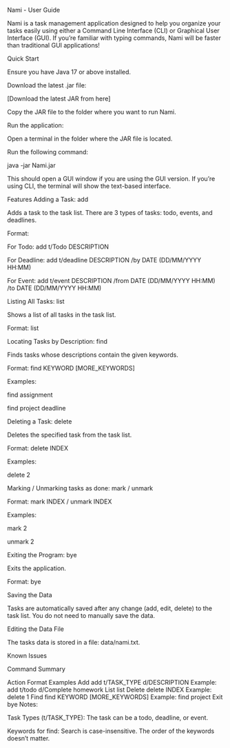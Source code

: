 Nami - User Guide

Nami is a task management application designed to help you organize your tasks easily using either a Command Line Interface (CLI) or Graphical User Interface (GUI). If you’re familiar with typing commands, Nami will be faster than traditional GUI applications!

Quick Start

Ensure you have Java 17 or above installed.

Download the latest .jar file:

[Download the latest JAR from here]

Copy the JAR file to the folder where you want to run Nami.

Run the application:

Open a terminal in the folder where the JAR file is located.

Run the following command:

java -jar Nami.jar


This should open a GUI window if you are using the GUI version. If you’re using CLI, the terminal will show the text-based interface.

Features
Adding a Task: add

Adds a task to the task list. There are 3 types of tasks: todo, events, and deadlines.

Format:

For Todo: add t/Todo DESCRIPTION

For Deadline: add t/deadline DESCRIPTION /by DATE (DD/MM/YYYY HH:MM)

For Event: add t/event DESCRIPTION /from DATE (DD/MM/YYYY HH:MM) /to DATE (DD/MM/YYYY HH:MM)

Listing All Tasks: list

Shows a list of all tasks in the task list.

Format: list

Locating Tasks by Description: find

Finds tasks whose descriptions contain the given keywords.

Format: find KEYWORD [MORE_KEYWORDS]

Examples:

find assignment

find project deadline

Deleting a Task: delete

Deletes the specified task from the task list.

Format: delete INDEX

Examples:

delete 2

Marking / Unmarking tasks as done: mark / unmark

Format: mark INDEX / unmark INDEX

Examples:

mark 2

unmark 2

Exiting the Program: bye

Exits the application.

Format: bye

Saving the Data

Tasks are automatically saved after any change (add, edit, delete) to the task list. You do not need to manually save the data.

Editing the Data File

The tasks data is stored in a file: data/nami.txt.

Known Issues

Command Summary

Action	Format	Examples
Add	add t/TASK_TYPE d/DESCRIPTION	Example: add t/todo d/Complete homework
List	list
Delete	delete INDEX	Example: delete 1
Find	find KEYWORD [MORE_KEYWORDS]	Example: find project
Exit	bye
Notes:

Task Types (t/TASK_TYPE): The task can be a todo, deadline, or event.

Keywords for find: Search is case-insensitive. The order of the keywords doesn’t matter.